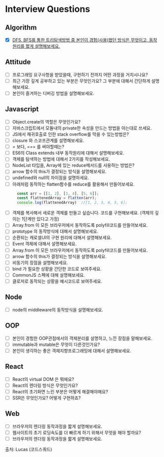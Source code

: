 # Interview Questions

## Algorithm
- [x] [DFS, BFS를 통한 트리탐색방법 중 본인이 경험(사용)했던 방식은 무엇이고, 동작원리를 짧게 설명해보세요.](https://github.com/eastgerm/Interview/tree/master/Algorithm#dfs-bfs%EB%A5%BC-%ED%86%B5%ED%95%9C-%ED%8A%B8%EB%A6%AC%ED%83%90%EC%83%89%EB%B0%A9%EB%B2%95-%EC%A4%91-%EB%B3%B8%EC%9D%B8%EC%9D%B4-%EA%B2%BD%ED%97%98%EC%82%AC%EC%9A%A9%ED%96%88%EB%8D%98-%EB%B0%A9%EC%8B%9D%EC%9D%80-%EB%AC%B4%EC%97%87%EC%9D%B4%EA%B3%A0-%EB%8F%99%EC%9E%91%EC%9B%90%EB%A6%AC%EB%A5%BC-%EC%A7%A7%EA%B2%8C-%EC%84%A4%EB%AA%85%ED%95%B4%EB%B3%B4%EC%84%B8%EC%9A%94)

## Attitude
- [ ] 프로그래밍 요구사항을 받았을때, 구현하기 전까지 어떤 과정을 거치시나요?
- [ ] 최근 가장 깊게 공부하고 있는 부분은 무엇인가요? 그 부분에 대해서 간단하게 설명해보세요.
- [ ] 본인이 즐겨하는 디버깅 방법을 설명해보세요.

## Javascript
- [ ] Object.create의 역할은 무엇인가요?
- [ ] 자바스크립트에서 모듈내의 private한 속성을 만드는 방법을 아는대로 쓰세요.
- [ ] JS에서 재귀호출로 인한 stack overflow를 막을 수 있는방법은?
- [ ] closure 와 스코프관계를 설명해보세요.
- [ ] = 보다, === 를 써야할때는?
- [ ] ES6의 Class extends 내부 동작원리에 대해서 설명해보세요.
- [ ] 객체를 탐색하는 방법에 대해서 2가지를 작성해보세요.
- [ ] NodeList 타입을, Array에 있는 reduce메서드를 사용하는 방법은?
- [ ] arrow 함수의 this가 결정되는 방식을 설명해보세요.
- [ ] undefined와 null의 차이점을 설명하세요.
- [ ] 아래처럼 동작하는 flatten함수를 reduce를 활용해서 만들어보세요.
    ```js
      const arr = [[1, 2], [3, 4], [5, 6]];
      const flattenedArray = flatten(arr);
      console.log(flattenedArray)  //[1, 2, 3, 4, 5, 6];
    ```
- [ ] 객체를 복사해서 새로운 객체를 만들고 싶습니다. 코드를 구현해보세요. (객체의 깊이는 1단계만 있다고 가정)
- [ ] Array.from 이 모든 브라우저에서 동작하도록 polyfill코드를 만들어보세요.
- [ ] prototype 의 동작방식에 대해서 설명해보세요.
- [ ] 순환되는 캐로셀UI의 구현 원리에 대해서 설명해보세요.
- [ ] Event 객체에 대해서 설명해보세요.
- [ ] Array.from 이 모든 브라우저에서 동작하도록 polyfill코드를 만들어보세요.
- [ ] arrow 함수의 this가 결정되는 방식을 설명해보세요.
- [ ] 비동기의 장점을 설명해보세요.
- [ ] bind 가 필요한 상황을 간단한 코드로 보여주세요.
- [ ] CommonJS 스펙에 대해 설명해보세요.
- [ ] 클로저로 동작되는 상황을 예시코드로 보여주세요.

## Node
- [ ] node의 middleware의 동작방식을 설명해보세요.

## OOP
- [ ] 본인이 경험한 OOP관점에서의 객체분리를 설명하고, 느낀 장점을 말해보세요.
- [ ] immutable과 mutable은 무엇이 다른것인가요?
- [ ] 본인이 생각하는 좋은 객체지향프로그래밍에 대해서 설명해보세요.

## React
- [ ] React의 virtual DOM 은 뭐에요?
- [ ] React의 렌더링 방식은 무엇인가요?
- [ ] React의 초기화면 느린 부분은 어떻게 해결해야해요?
- [ ] SSR은 무엇인가요? 어떻게 구현하죠?

## Web
- [ ] 브라우저의 렌더링 동작과정을 짧게 설명해보세요.
- [ ] 웹사이트의 초기 로딩속도를 더 빠르게 하기 위해서 무엇을 해야 할까요?
- [ ] 브라우저의 렌더링 동작과정을 짧게 설명해보세요.

출처: Lucas (코드스쿼드)